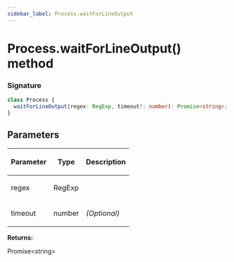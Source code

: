 ```yaml
---
sidebar_label: Process.waitForLineOutput
---
```


# Process.waitForLineOutput() method

### Signature

```typescript
class Process {
  waitForLineOutput(regex: RegExp, timeout?: number): Promise<string>;
}
```

## Parameters

<table><thead><tr><th>

Parameter

</th><th>

Type

</th><th>

Description

</th></tr></thead>
<tbody><tr><td>

regex

</td><td>

RegExp

</td><td>

</td></tr>
<tr><td>

timeout

</td><td>

number

</td><td>

_(Optional)_

</td></tr>
</tbody></table>

**Returns:**

Promise&lt;string&gt;
